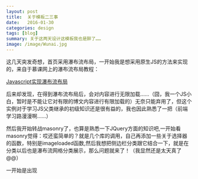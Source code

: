 ```yaml
---
layout: post
title:  关于模板二三事
date:   2016-01-30 
categories: design
tags: [blog]  
summary: 关于这两天设计这模板我也是醉了……
image: /image/Wunai.jpg
---
```


这几天突发奇想，首页采用瀑布流布局，一开始我是想采用原生JS的方法来实现的，来自于慕课网上的瀑布流布局教程：

[Javascript实现瀑布流布局](http://www.imooc.com/video/1500)

后来却发现，在得到瀑布流布局后，会对内容进行无限加载……（囧，我一个JS小白，暂时是不能让它对有限的博文内容进行有限加载的）无奈只能弃用了，但这个实例对于学习JS父类继承的初级知识还是很有益的，我也因此熟悉了一把（前端学习路漫漫啊……）

然后我开始转战masonry了，也算是熟悉一下JQuery方面的知识吧,一开始看masonry觉得：哎还蛮简单的？就是几个库的调用，自己再添加一些关于选择器的函数，特别是imageloaded函数,然后我想把侧边栏分类跟它结合一下，就是在分类以后也是瀑布流网格分类展示，那么问题就来了！（我显然还是太天真了@@）

一开始是出现

